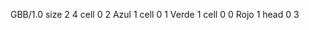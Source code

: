 <gs-board> GBB/1.0
size 2 4
cell 0 2 Azul 1 
cell 0 1 Verde 1 
cell 0 0 Rojo 1 
head 0 3
 </gs-board>